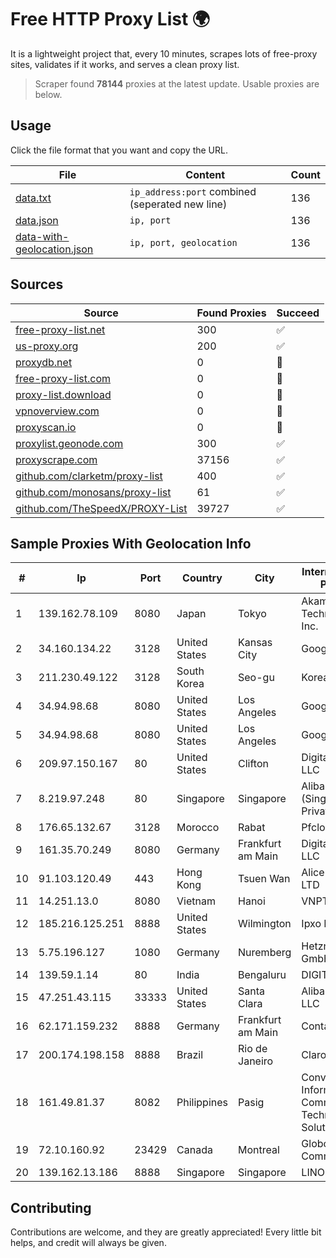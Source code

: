 
# Free HTTP Proxy List 🌍

It is a lightweight project that, every 10 minutes, scrapes lots of free-proxy sites, validates if it works, and serves a clean proxy list.


> Scraper found **78144** proxies at the latest update. Usable proxies are below.

## Usage

Click the file format that you want and copy the URL.


|File|Content|Count|
|----|-------|-----|
|[data.txt](https://raw.githubusercontent.com/themiralay/Proxy-List-World/master/data.txt)|`ip_address:port` combined (seperated new line)|136|
|[data.json](https://raw.githubusercontent.com/themiralay/Proxy-List-World/master/data.json)|`ip, port`|136|
|[data-with-geolocation.json](https://raw.githubusercontent.com/themiralay/Proxy-List-World/master/data-with-geolocation.json)|`ip, port, geolocation`|136|

## Sources

|Source|Found Proxies|Succeed|
|------|-------------|-------|
|[free-proxy-list.net](https://free-proxy-list.net)|300|✅|
|[us-proxy.org](https://www.us-proxy.org)|200|✅|
|[proxydb.net](http://proxydb.net)|0|🚫|
|[free-proxy-list.com](https://free-proxy-list.com/?page=&port=&type%5B%5D=http&type%5B%5D=https&up_time=0&search=Search)|0|🚫|
|[proxy-list.download](https://www.proxy-list.download/HTTP)|0|🚫|
|[vpnoverview.com](https://vpnoverview.com/privacy/anonymous-browsing/free-proxy-servers)|0|🚫|
|[proxyscan.io](https://www.proxyscan.io)|0|🚫|
|[proxylist.geonode.com](https://proxylist.geonode.com/api/proxy-list?limit=300&page=1&sort_by=lastChecked&sort_type=desc&protocols=http,https)|300|✅|
|[proxyscrape.com](https://api.proxyscrape.com/v2/?request=displayproxies&protocol=http&timeout=10000&country=all&ssl=all&anonymity=all)|37156|✅|
|[github.com/clarketm/proxy-list](https://raw.githubusercontent.com/clarketm/proxy-list/master/proxy-list-raw.txt)|400|✅|
|[github.com/monosans/proxy-list](https://raw.githubusercontent.com/monosans/proxy-list/main/proxies/http.txt)|61|✅|
|[github.com/TheSpeedX/PROXY-List](https://raw.githubusercontent.com/TheSpeedX/PROXY-List/master/http.txt)|39727|✅|


## Sample Proxies With Geolocation Info

|#|Ip|Port|Country|City|Internet Service Provider|
|-|--|----|-------|----|-------------------------|
|1|139.162.78.109|8080|Japan|Tokyo|Akamai Technologies, Inc.|
|2|34.160.134.22|3128|United States|Kansas City|Google LLC|
|3|211.230.49.122|3128|South Korea|Seo-gu|Korea Telecom|
|4|34.94.98.68|8080|United States|Los Angeles|Google LLC|
|5|34.94.98.68|8080|United States|Los Angeles|Google LLC|
|6|209.97.150.167|80|United States|Clifton|DigitalOcean, LLC|
|7|8.219.97.248|80|Singapore|Singapore|Alibaba Cloud (Singapore) Private Limited|
|8|176.65.132.67|3128|Morocco|Rabat|Pfcloud UG|
|9|161.35.70.249|8080|Germany|Frankfurt am Main|DigitalOcean, LLC|
|10|91.103.120.49|443|Hong Kong|Tsuen Wan|Alice Networks LTD|
|11|14.251.13.0|8080|Vietnam|Hanoi|VNPT|
|12|185.216.125.251|8888|United States|Wilmington|Ipxo LLC|
|13|5.75.196.127|1080|Germany|Nuremberg|Hetzner Online GmbH|
|14|139.59.1.14|80|India|Bengaluru|DIGITALOCEAN|
|15|47.251.43.115|33333|United States|Santa Clara|Alibaba Cloud LLC|
|16|62.171.159.232|8888|Germany|Frankfurt am Main|Contabo GmbH|
|17|200.174.198.158|8888|Brazil|Rio de Janeiro|Claro S.A.|
|18|161.49.81.37|8082|Philippines|Pasig|Converge Information and Communications Technology Solutions|
|19|72.10.160.92|23429|Canada|Montreal|GloboTech Communications|
|20|139.162.13.186|8888|Singapore|Singapore|LINODE|



## Contributing

Contributions are welcome, and they are greatly appreciated! Every
little bit helps, and credit will always be given.

